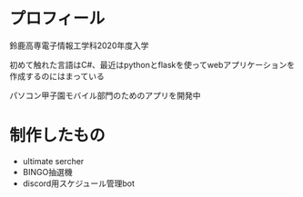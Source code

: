 # プロフィール
鈴鹿高専電子情報工学科2020年度入学

初めて触れた言語はC#、最近はpythonとflaskを使ってwebアプリケーションを作成するのにはまっている

パソコン甲子園モバイル部門のためのアプリを開発中


# 制作したもの
- ultimate sercher
- BINGO抽選機
- discord用スケジュール管理bot
